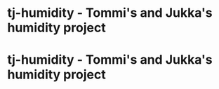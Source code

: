 # tj-humidity - Tommi's and Jukka's humidity project
# tj-humidity - Tommi's and Jukka's humidity project
